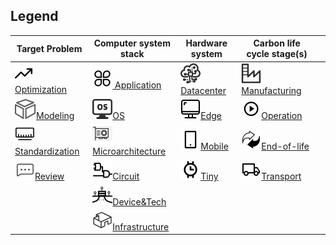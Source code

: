 ## Legend

| Target Problem                                                                           | Computer system stack                                                                                   | Hardware system                                                                  | Carbon life cycle stage(s)                                                                                          |     |
| ---------------------------------------------------------------------------------------- | ------------------------------------------------------------------------------------------------------- | -------------------------------------------------------------------------------- | ------------------------------------------------------------------------------------------------------------------- | --- |
| [![1](image/Optim.svg)Optimization](Classification/Target_Problem.md#Optimization)       | [![1](image/App.svg) Application](Classification/Computer_system_stack.md#Application)                  | [![1](image/center.svg)Datacenter](Classification/Hardware_system.md#Datacenter) | [![1](image/Manufacturing.svg)Manufacturing](<Classification/Included_carbon_life_cycle_stage(s).md#Manufacturing>) |     |
| [![1](image/Modeling.svg)Modeling](Classification/Target_Problem.md#Modeling)            | [![1](image/OS.svg)OS](Classification/Computer_system_stack.md#OS)                                      | [![1](image/Edge.svg)Edge](Classification/Hardware_system.md#Edge)               | [![1](image/Operation.svg)Operation](<Classification/Included_carbon_life_cycle_stage(s).md#Operation>)             |     |
| [![1](image/Stand.svg)Standardization](Classification/Target_Problem.md#Standardization) | [![1](image/Micro.svg)Microarchitecture](<(Classification/Computer_system_stack.md#Microarchitecture)>) | [![1](image/Mobile.svg)Mobile](Classification/Hardware_system.md#Mobile)         | [![1](image/End-of-life.svg)End-of-life](<Classification/Included_carbon_life_cycle_stage(s).md#End-of-life>)       |     |
| [![1](image/Review.svg)Review](<(Classification/Target_Problem.md#Review)>)              | [![1](image/Circuit.svg)Circuit](Circuit)                                                               | [![1](image/Tiny.svg)Tiny](Classification/Hardware_system.md#Tiny)               | [![1](image/Transport.svg)Transport](<Classification/Included_carbon_life_cycle_stage(s).md#Transport>)             |     |
|                                                                                          | [![1](image/Drive.svg)Device&Tech](Drive)                                                               |                                                                                  |                                                                                                                     |     |
|                                                                                          | [![1](image/Infrastructure.svg)Infrastructure](Infrastructure)                                          |                                                                                  |                                                                                                                     |     |
